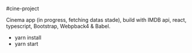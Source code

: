 #cine-project

Cinema app (in progress, fetching datas stade), build with IMDB api, react, typescript, Bootstrap, Webpback4 & Babel.

* yarn install
* yarn start